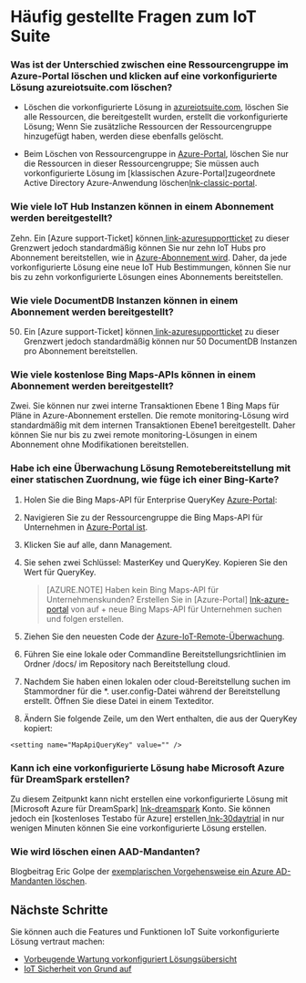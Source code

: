 <properties
  pageTitle="Azure IoT Suite FAQ | Microsoft Azure"
  description="Häufig gestellte Fragen zum IoT Suite"
  services=""
  suite="iot-suite"
  documentationCenter=""
  authors="aguilaaj"
  manager="timlt"
  editor=""/>

<tags
  ms.service="iot-suite"
  ms.devlang="na"
  ms.topic="article"
  ms.tgt_pltfrm="na"
  ms.workload="na"
  ms.date="09/26/2016"
  ms.author="araguila"/>
   
# <a name="frequently-asked-questions-for-iot-suite"></a>Häufig gestellte Fragen zum IoT Suite

### <a name="whats-the-difference-between-deleting-a-resource-group-in-the-azure-portal-and-clicking-delete-on-a-preconfigured-solution-in-azureiotsuitecom"></a>Was ist der Unterschied zwischen eine Ressourcengruppe im Azure-Portal löschen und klicken auf eine vorkonfigurierte Lösung azureiotsuite.com löschen?

- Löschen die vorkonfigurierte Lösung in [azureiotsuite.com][lnk-azureiotsuite], löschen Sie alle Ressourcen, die bereitgestellt wurden, erstellt die vorkonfigurierte Lösung; Wenn Sie zusätzliche Ressourcen der Ressourcengruppe hinzugefügt haben, werden diese ebenfalls gelöscht. 

- Beim Löschen von Ressourcengruppe in [Azure-Portal][lnk-azure-portal], löschen Sie nur die Ressourcen in dieser Ressourcengruppe; Sie müssen auch vorkonfigurierte Lösung im [klassischen Azure-Portal]zugeordnete Active Directory Azure-Anwendung löschen[lnk-classic-portal].

### <a name="how-many-iot-hub-instances-can-i-provision-in-a-subscription"></a>Wie viele IoT Hub Instanzen können in einem Abonnement werden bereitgestellt? 

Zehn. Ein [Azure support-Ticket] können[ link-azuresupportticket] zu dieser Grenzwert jedoch standardmäßig können Sie nur zehn IoT Hubs pro Abonnement bereitstellen, wie in [Azure-Abonnement wird][link-azuresublimits]. Daher, da jede vorkonfigurierte Lösung eine neue IoT Hub Bestimmungen, können Sie nur bis zu zehn vorkonfigurierte Lösungen eines Abonnements bereitstellen. 

### <a name="how-many-documentdb-instances-can-i-provision-in-a-subscription"></a>Wie viele DocumentDB Instanzen können in einem Abonnement werden bereitgestellt?

50. Ein [Azure support-Ticket] können[ link-azuresupportticket] zu dieser Grenzwert jedoch standardmäßig können nur 50 DocumentDB Instanzen pro Abonnement bereitstellen. 

### <a name="how-many-free-bing-maps-apis-can-i-provision-in-a-subscription"></a>Wie viele kostenlose Bing Maps-APIs können in einem Abonnement werden bereitgestellt?

Zwei. Sie können nur zwei interne Transaktionen Ebene 1 Bing Maps für Pläne in Azure-Abonnement erstellen. Die remote monitoring-Lösung wird standardmäßig mit dem internen Transaktionen Ebene1 bereitgestellt. Daher können Sie nur bis zu zwei remote monitoring-Lösungen in einem Abonnement ohne Modifikationen bereitstellen.

### <a name="i-have-a-remote-monitoring-solution-deployment-with-a-static-map-how-do-i-add-an-interactive-bing-map"></a>Habe ich eine Überwachung Lösung Remotebereitstellung mit einer statischen Zuordnung, wie füge ich einer Bing-Karte? 
1. Holen Sie die Bing Maps-API für Enterprise QueryKey [Azure-Portal][lnk-azure-portal]: 
 1. Navigieren Sie zu der Ressourcengruppe die Bing Maps-API für Unternehmen in [Azure-Portal ist][lnk-azure-portal].
 2. Klicken Sie auf alle, dann Management. 
 3. Sie sehen zwei Schlüssel: MasterKey und QueryKey. Kopieren Sie den Wert für QueryKey.

     > [AZURE.NOTE] Haben kein Bing Maps-API für Unternehmenskunden? Erstellen Sie in [Azure-Portal] [ lnk-azure-portal] von auf + neue Bing Maps-API für Unternehmen suchen und folgen erstellen.

2. Ziehen Sie den neuesten Code der [Azure-IoT-Remote-Überwachung][lnk-remote-monitoring-github].

3. Führen Sie eine lokale oder Commandline Bereitstellungsrichtlinien im Ordner /docs/ im Repository nach Bereitstellung cloud. 

4. Nachdem Sie haben einen lokalen oder cloud-Bereitstellung suchen im Stammordner für die *. user.config-Datei während der Bereitstellung erstellt. Öffnen Sie diese Datei in einem Texteditor. 

5. Ändern Sie folgende Zeile, um den Wert enthalten, die aus der QueryKey kopiert: 
   
  `<setting name="MapApiQueryKey" value="" />`

### <a name="can-i-create-a-preconfigured-solution-if-i-have-microsoft-azure-for-dreamspark"></a>Kann ich eine vorkonfigurierte Lösung habe Microsoft Azure für DreamSpark erstellen?
Zu diesem Zeitpunkt kann nicht erstellen eine vorkonfigurierte Lösung mit [Microsoft Azure für DreamSpark] [ lnk-dreamspark] Konto. Sie können jedoch ein [kostenloses Testabo für Azure] erstellen[ lnk-30daytrial] in nur wenigen Minuten können Sie eine vorkonfigurierte Lösung erstellen.

### <a name="how-do-i-delete-an-aad-tenant"></a>Wie wird löschen einen AAD-Mandanten?

Blogbeitrag Eric Golpe der [exemplarischen Vorgehensweise ein Azure AD-Mandanten löschen][lnk-delete-aad-tennant].

## <a name="next-steps"></a>Nächste Schritte

Sie können auch die Features und Funktionen IoT Suite vorkonfigurierte Lösung vertraut machen:

- [Vorbeugende Wartung vorkonfiguriert Lösungsübersicht][lnk-predictive-overview]
- [IoT Sicherheit von Grund auf][lnk-security-groundup]

[lnk-predictive-overview]: iot-suite-predictive-overview.md
[lnk-security-groundup]: securing-iot-ground-up.md

[link-azuresupportticket]: https://portal.azure.com/#blade/Microsoft_Azure_Support/HelpAndSupportBlade 
[link-azuresublimits]: https://azure.microsoft.com/documentation/articles/azure-subscription-service-limits/#iot-hub-limits
[lnk-azure-portal]: https://portal.azure.com
[lnk-azureiotsuite]: https://www.azureiotsuite.com/
[lnk-classic-portal]: https://manage.windowsazure.com
[lnk-remote-monitoring-github]: https://github.com/Azure/azure-iot-remote-monitoring 
[lnk-dreamspark]: https://www.dreamspark.com/Product/Product.aspx?productid=99 
[lnk-30daytrial]: https://azure.microsoft.com/free/
[lnk-delete-aad-tennant]: http://blogs.msdn.com/b/ericgolpe/archive/2015/04/30/walkthrough-of-deleting-an-azure-ad-tenant.aspx
